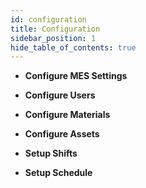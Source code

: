 ```yaml
---
id: configuration
title: Configuration
sidebar_position: 1
hide_table_of_contents: true 
---
```



* **Configure MES Settings**

* **Configure Users**

* **Configure Materials**

* **Configure Assets**

* **Setup Shifts**

* **Setup Schedule**